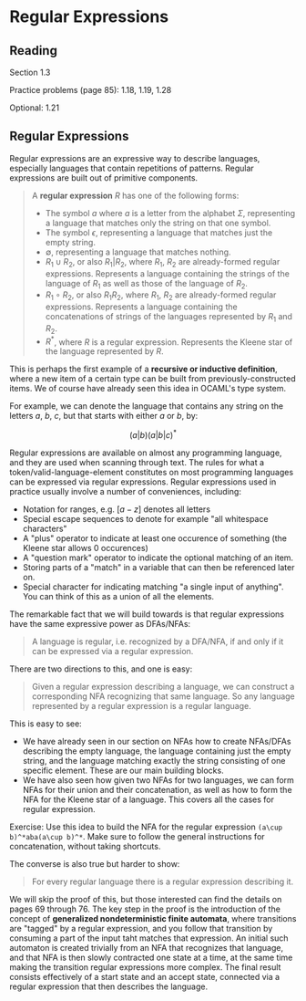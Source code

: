 # Regular Expressions


## Reading

Section 1.3

Practice problems (page 85): 1.18, 1.19, 1.28

Optional: 1.21

## Regular Expressions

Regular expressions are an expressive way to describe languages, especially languages that contain repetitions of patterns. Regular expressions are built out of primitive components.

> A **regular expression** $R$ has one of the following forms:
>
> - The symbol $a$ where $a$ is a letter from the alphabet $\Sigma$, representing a language that matches only the string on that one symbol.
> - The symbol $\epsilon$, representing a language that matches just the empty string.
> - $\emptyset$, representing a language that matches nothing.
> - $R_1 \cup R_2$, or also $R_1 | R_2$, where $R_1$, $R_2$ are already-formed regular expressions. Represents a language containing the strings of the language of $R_1$ as well as those of the language of $R_2$.
> - $R_1 \circ R_2$, or also $R_1R_2$, where $R_1$, $R_2$ are already-formed regular expressions. Represents a language containing the concatenations of strings of the languages represented by $R_1$ and $R_2$.
> - $R^*$, where $R$ is a regular expression. Represents the Kleene star of the language represented by $R$.

This is perhaps the first example of a **recursive or inductive definition**, where a new item of a certain type can be built from previously-constructed items. We of course have already seen this idea in OCAML's type system.

For example, we can denote the language that contains any string on the letters $a$, $b$, $c$, but that starts with either $a$ or $b$, by:

$$(a|b)(a|b|c)^*$$

Regular expressions are available on almost any programming language, and they are used when scanning through text. The rules for what a token/valid-language-element constitutes on most programming languages can be expressed via regular expressions. Regular expressions used in practice usually involve a number of conveniences, including:

- Notation for ranges, e.g. $[a-z]$ denotes all letters
- Special escape sequences to denote for example "all whitespace characters"
- A "plus" operator to indicate at least one occurence of something (the Kleene star allows 0 occurences)
- A "question mark" operator to indicate the optional matching of an item.
- Storing parts of a "match" in a variable that can then be referenced later on.
- Special character for indicating matching "a single input of anything". You can think of this as a union of all the elements.

The remarkable fact that we will build towards is that regular expressions have the same expressive power as DFAs/NFAs:

> A language is regular, i.e. recognized by a DFA/NFA, if and only if it can be expressed via a regular expression.

There are two directions to this, and one is easy:

> Given a regular expression describing a language, we can construct a corresponding NFA recognizing that same language. So any language represented by a regular expression is a regular language.

This is easy to see:

- We have already seen in our section on NFAs how to create NFAs/DFAs describing the empty language, the language containing just the empty string, and the language matching exactly the string consisting of one specific element. These are our main building blocks.
- We have also seen how given two NFAs for two languages, we can form NFAs for their union and their concatenation, as well as how to form the NFA for the Kleene star of a language. This covers all the cases for regular expression.

Exercise: Use this idea to build the NFA for the regular expression `(a\cup b)^*aba(a\cup b)^*`. Make sure to follow the general instructions for concatenation, without taking shortcuts.

The converse is also true but harder to show:

> For every regular language there is a regular expression describing it.

We will skip the proof of this, but those interested can find the details on pages 69 through 76. The key step in the proof is the introduction of the concept of **generalized nondeterministic finite automata**, where transitions are "tagged" by a regular expression, and you follow that transition by consuming a part of the input taht matches that expression. An initial such automaton is created trivially from an NFA that recognizes that language, and that NFA is then slowly contracted one state at a time, at the same time making the transition regular expressions more complex. The final result consists effectively of a start state and an accept state, connected via a regular expression that then describes the language.

